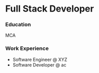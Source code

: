 # Full Stack Developer

### Education
MCA

### Work Experience
- Software Engineer @ XYZ
- Software Developer @ ac
